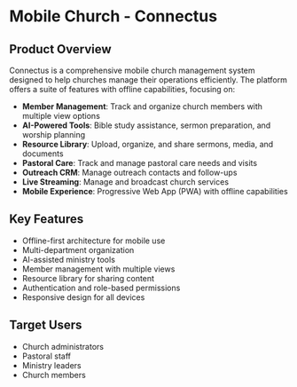 # Mobile Church - Connectus

## Product Overview
Connectus is a comprehensive mobile church management system designed to help churches manage their operations efficiently. The platform offers a suite of features with offline capabilities, focusing on:

- **Member Management**: Track and organize church members with multiple view options
- **AI-Powered Tools**: Bible study assistance, sermon preparation, and worship planning
- **Resource Library**: Upload, organize, and share sermons, media, and documents
- **Pastoral Care**: Track and manage pastoral care needs and visits
- **Outreach CRM**: Manage outreach contacts and follow-ups
- **Live Streaming**: Manage and broadcast church services
- **Mobile Experience**: Progressive Web App (PWA) with offline capabilities

## Key Features
- Offline-first architecture for mobile use
- Multi-department organization
- AI-assisted ministry tools
- Member management with multiple views
- Resource library for sharing content
- Authentication and role-based permissions
- Responsive design for all devices

## Target Users
- Church administrators
- Pastoral staff
- Ministry leaders
- Church members